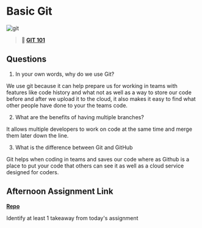 # Basic Git

![git](https://git-scm.com/images/branching-illustration@2x.png)

> **📖 [GIT 101](https://codeworksacademy.com/fs-student-guide/resources/wk1/01-GIT)**

## Questions

1. In your own words, why do we use Git?

We use git because it can help prepare us for working in teams with features like code history and what not as well as a way to store our code before and after we upload it to the cloud, it also makes it easy to find what other people have done to your the teams code.

2. What are the benefits of having multiple branches?

It allows multiple developers to work on code at the same time and merge them later down the line.

3. What is the difference between Git and GitHub

Git helps when coding in teams and saves our code where as Github is a place to put your code that others can see it as well as a cloud service designed for coders.

## Afternoon Assignment Link

**[Repo](https://github.com/Jarrod-Payton/<ASSIGNMENT_REPO>)**

Identify at least 1 takeaway from today's assignment
